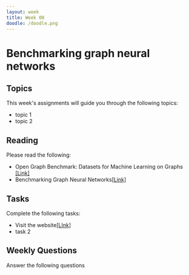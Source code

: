 ```yaml
---
layout: week
title: Week 08
doodle: /doodle.png
---
```


# Benchmarking graph neural networks

## Topics

This week's assignments will guide you through the following topics:
* topic 1
* topic 2

## Reading

Please read the following:
* Open Graph Benchmark: Datasets for Machine Learning on Graphs [[Link]](https://arxiv.org/pdf/2005.00687.pdf)
* Benchmarking Graph Neural Networks[[Link]](https://arxiv.org/pdf/2003.00982.pdf)



## Tasks

Complete the following tasks:
* Visit the website[[LInk]](https://ogb.stanford.edu/)
* task 2

## Weekly Questions

Answer the following questions
